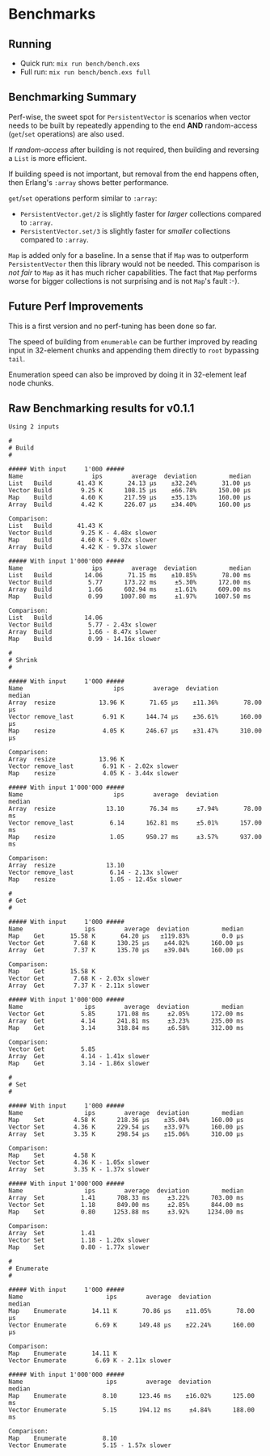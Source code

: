 # Benchmarks

## Running

* Quick run: `mix run bench/bench.exs`
* Full run: `mix run bench/bench.exs full`

## Benchmarking Summary

Perf-wise, the sweet spot for `PersistentVector` is scenarios when vector needs to be built by repeatedly appending to the end **AND** random-access (`get`/`set`  operations) are also used.

If *random-access* after building is not required, then building and reversing a `List` is more efficient.

If building speed is not important, but removal from the end happens often, then Erlang's `:array` shows better performance.

`get`/`set` operations perform similar to `:array`:
* `PersistentVector.get/2` is slightly faster for *larger* collections compared to `:array`.
* `PersistentVector.set/3` is slightly faster for *smaller* collections compared to `:array`.

`Map` is added only for a baseline. In a sense that if `Map` was to outperform `PersistentVector` then this library would not be needed.
This comparison is *not fair* to `Map` as it has much richer capabilities.
The fact that `Map` performs worse for bigger collections is not surprising and is not `Map`'s fault :-).

## Future Perf Improvements

This is a first version and no perf-tuning has been done so far.

The speed of building from `enumerable` can be further improved by reading input in 32-element chunks and appending them directly to `root` bypassing `tail`.

Enumeration speed can also be improved by doing it in 32-element leaf node chunks.

## Raw Benchmarking results for v0.1.1

```none
Using 2 inputs

#
# Build
#

##### With input     1'000 #####
Name                   ips        average  deviation         median
List   Build       41.43 K       24.13 μs    ±32.24%       31.00 μs
Vector Build        9.25 K      108.15 μs    ±66.78%      150.00 μs
Map    Build        4.60 K      217.59 μs    ±35.13%      160.00 μs
Array  Build        4.42 K      226.07 μs    ±34.40%      160.00 μs

Comparison:
List   Build       41.43 K
Vector Build        9.25 K - 4.48x slower
Map    Build        4.60 K - 9.02x slower
Array  Build        4.42 K - 9.37x slower

##### With input 1'000'000 #####
Name                   ips        average  deviation         median
List   Build         14.06       71.15 ms    ±10.85%       78.00 ms
Vector Build          5.77      173.22 ms     ±5.30%      172.00 ms
Array  Build          1.66      602.94 ms     ±1.61%      609.00 ms
Map    Build          0.99     1007.80 ms     ±1.97%     1007.50 ms

Comparison:
List   Build         14.06
Vector Build          5.77 - 2.43x slower
Array  Build          1.66 - 8.47x slower
Map    Build          0.99 - 14.16x slower

#
# Shrink
#

##### With input     1'000 #####
Name                         ips        average  deviation         median
Array  resize            13.96 K       71.65 μs    ±11.36%       78.00 μs
Vector remove_last        6.91 K      144.74 μs    ±36.61%      160.00 μs
Map    resize             4.05 K      246.67 μs    ±31.47%      310.00 μs

Comparison:
Array  resize            13.96 K
Vector remove_last        6.91 K - 2.02x slower
Map    resize             4.05 K - 3.44x slower

##### With input 1'000'000 #####
Name                         ips        average  deviation         median
Array  resize              13.10       76.34 ms     ±7.94%       78.00 ms
Vector remove_last          6.14      162.81 ms     ±5.01%      157.00 ms
Map    resize               1.05      950.27 ms     ±3.57%      937.00 ms

Comparison:
Array  resize              13.10
Vector remove_last          6.14 - 2.13x slower
Map    resize               1.05 - 12.45x slower

#
# Get
#

##### With input     1'000 #####
Name                 ips        average  deviation         median
Map    Get       15.58 K       64.20 μs   ±119.83%         0.0 μs
Vector Get        7.68 K      130.25 μs    ±44.82%      160.00 μs
Array  Get        7.37 K      135.70 μs    ±39.04%      160.00 μs

Comparison:
Map    Get       15.58 K
Vector Get        7.68 K - 2.03x slower
Array  Get        7.37 K - 2.11x slower

##### With input 1'000'000 #####
Name                 ips        average  deviation         median
Vector Get          5.85      171.08 ms     ±2.05%      172.00 ms
Array  Get          4.14      241.81 ms     ±3.23%      235.00 ms
Map    Get          3.14      318.84 ms     ±6.58%      312.00 ms

Comparison:
Vector Get          5.85
Array  Get          4.14 - 1.41x slower
Map    Get          3.14 - 1.86x slower

#
# Set
#

##### With input     1'000 #####
Name                 ips        average  deviation         median
Map    Set        4.58 K      218.36 μs    ±35.04%      160.00 μs
Vector Set        4.36 K      229.54 μs    ±33.97%      160.00 μs
Array  Set        3.35 K      298.54 μs    ±15.06%      310.00 μs

Comparison:
Map    Set        4.58 K
Vector Set        4.36 K - 1.05x slower
Array  Set        3.35 K - 1.37x slower

##### With input 1'000'000 #####
Name                 ips        average  deviation         median
Array  Set          1.41      708.33 ms     ±3.22%      703.00 ms
Vector Set          1.18      849.00 ms     ±2.85%      844.00 ms
Map    Set          0.80     1253.88 ms     ±3.92%     1234.00 ms

Comparison:
Array  Set          1.41
Vector Set          1.18 - 1.20x slower
Map    Set          0.80 - 1.77x slower

#
# Enumerate
#

##### With input     1'000 #####
Name                       ips        average  deviation         median
Map    Enumerate       14.11 K       70.86 μs    ±11.05%       78.00 μs
Vector Enumerate        6.69 K      149.48 μs    ±22.24%      160.00 μs

Comparison:
Map    Enumerate       14.11 K
Vector Enumerate        6.69 K - 2.11x slower

##### With input 1'000'000 #####
Name                       ips        average  deviation         median
Map    Enumerate          8.10      123.46 ms    ±16.02%      125.00 ms
Vector Enumerate          5.15      194.12 ms     ±4.84%      188.00 ms

Comparison:
Map    Enumerate          8.10
Vector Enumerate          5.15 - 1.57x slower
```
